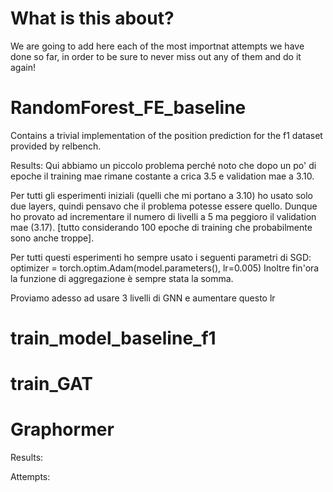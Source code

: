 # What is this about?
We are going to add here each of the most importnat attempts we have done so far, in order to be sure to never miss out any of them and do it again!

# RandomForest_FE_baseline
Contains a trivial implementation of the position prediction for the f1 dataset provided by relbench.

Results:
Qui abbiamo un piccolo problema perché noto che dopo un po' di epoche il training mae rimane costante a crica 3.5 e validation mae a 3.10.

Per tutti gli esperimenti iniziali (quelli che mi portano a 3.10) ho usato solo due layers, quindi pensavo che il problema potesse essere quello. Dunque ho provato ad incrementare il numero di livelli a 5 ma peggioro il validation mae (3.17). [tutto considerando 100 epoche di training che probabilmente sono anche troppe].

Per tutti questi esperimenti ho sempre usato i seguenti parametri di SGD:
optimizer = torch.optim.Adam(model.parameters(), lr=0.005)
Inoltre fin'ora la funzione di aggregazione è sempre stata la somma.

Proviamo adesso ad usare 3 livelli di GNN e aumentare questo lr

# train_model_baseline_f1

# train_GAT

# Graphormer

Results:

Attempts: